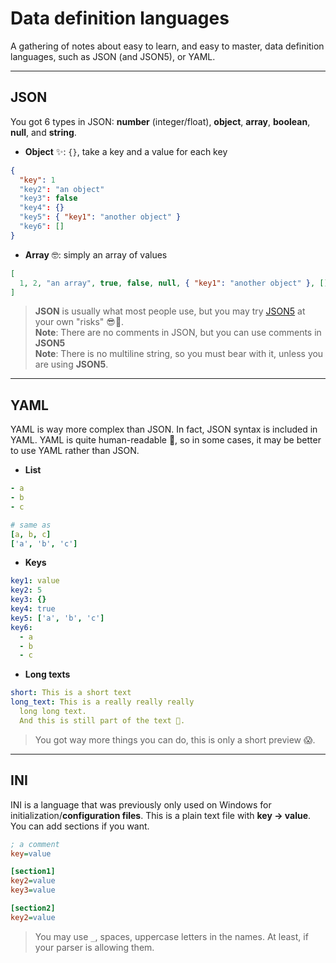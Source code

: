 # Data definition languages

A gathering of notes about easy to learn, and easy to master, data definition languages, such as JSON (and JSON5), or YAML.

<hr class="sl">

## JSON

You got 6 types in JSON: **number** (integer/float), **object**, **array**, **boolean**, **null**, and **string**.

* **Object** ✨: `{}`, take a key and a value for each key

```json
{
  "key": 1
  "key2": "an object"
  "key3": false
  "key4": {}
  "key5": { "key1": "another object" }
  "key6": []
}
```

* **Array** 🤓: simply an array of values

```json
[
  1, 2, "an array", true, false, null, { "key1": "another object" }, []
]
```

> **JSON** is usually what most people use, but you may try [JSON5](https://json5.org/) at your own "risks" 😎🚀.<br>
> **Note**: There are no comments in JSON, but you can use comments in **JSON5**<br>
> **Note**: There is no multiline string, so you must bear with it, unless you are using **JSON5**.

<hr class="sr">

## YAML

YAML is way more complex than JSON. In fact, JSON syntax is included in YAML. YAML is quite human-readable 🚀, so in some cases, it may be better to use YAML rather than JSON.

* **List**

```yaml
- a
- b
- c

# same as
[a, b, c]
['a', 'b', 'c']
```

* **Keys**

```yaml
key1: value
key2: 5
key3: {}
key4: true
key5: ['a', 'b', 'c']
key6:
  - a
  - b
  - c
```

* **Long texts**

```yaml
short: This is a short text
long_text: This is a really really really
  long long text. 
  And this is still part of the text 🚀.
```

> You got way more things you can do, this is only a short preview 😱.

<hr class="sl">

## INI

INI is a language that was previously only used on Windows for initialization/**configuration files**. This is a plain text file with **key -> value**. You can add sections if you want.

```ini
; a comment
key=value

[section1]
key2=value
key3=value

[section2]
key2=value
```

> You may use `_`, spaces, uppercase letters in the names. At least, if your parser is allowing them.